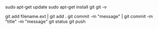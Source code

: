 sudo apt-get update
sudo apt-get install git
git -v

git add filename.ext | git add .
git commit -m "message" | git commit -m "title" -m "message"
git status
git push